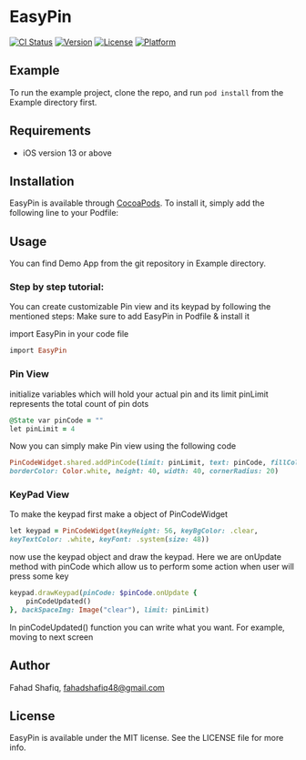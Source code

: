 # EasyPin

[![CI Status](https://img.shields.io/travis/fahadshafiq48/EasyPin.svg?style=flat)](https://travis-ci.org/fahadshafiq48/EasyPin)
[![Version](https://img.shields.io/cocoapods/v/EasyPin.svg?style=flat)](https://cocoapods.org/pods/EasyPin)
[![License](https://img.shields.io/cocoapods/l/EasyPin.svg?style=flat)](https://cocoapods.org/pods/EasyPin)
[![Platform](https://img.shields.io/cocoapods/p/EasyPin.svg?style=flat)](https://cocoapods.org/pods/EasyPin)

## Example

To run the example project, clone the repo, and run `pod install` from the Example directory first.

## Requirements

- iOS version 13 or above

## Installation

EasyPin is available through [CocoaPods](https://cocoapods.org). To install
it, simply add the following line to your Podfile:


## Usage

You can find Demo App from the git repository in Example directory.

### Step by step tutorial:

You can create customizable Pin view and its keypad by following the mentioned steps:
Make sure to add EasyPin in Podfile & install it

import EasyPin in your code file

```ruby
import EasyPin
```

### Pin View

initialize variables which will hold your actual pin and its limit
pinLimit represents the total count of pin dots 

```ruby
@State var pinCode = ""
let pinLimit = 4
```

Now you can simply make Pin view using the following code
```ruby
PinCodeWidget.shared.addPinCode(limit: pinLimit, text: pinCode, fillColor: Color.blue,
borderColor: Color.white, height: 40, width: 40, cornerRadius: 20)
```
  
### KeyPad View

To make the keypad first make a object of PinCodeWidget

```ruby
let keypad = PinCodeWidget(keyHeight: 56, keyBgColor: .clear,
keyTextColor: .white, keyFont: .system(size: 48))
```

now use the keypad object and draw the keypad. Here we are onUpdate method with pinCode which allow us to perform some action when user will press some key

```ruby
keypad.drawKeypad(pinCode: $pinCode.onUpdate {
    pinCodeUpdated()
}, backSpaceImg: Image("clear"), limit: pinLimit)
```

In pinCodeUpdated() function you can write what you want. For example, moving to next screen

## Author

Fahad Shafiq, fahadshafiq48@gmail.com

## License

EasyPin is available under the MIT license. See the LICENSE file for more info.
